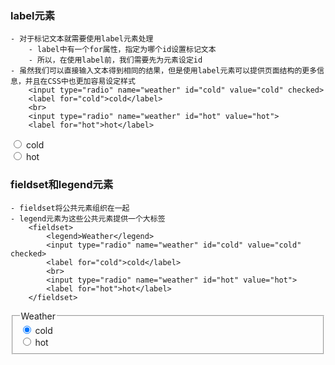
### label元素
    - 对于标记文本就需要使用label元素处理
        - label中有一个for属性，指定为哪个id设置标记文本
        - 所以，在使用label前，我们需要先为元素设定id
    - 虽然我们可以直接输入文本得到相同的结果，但是使用label元素可以提供页面结构的更多信息，并且在CSS中也更加容易设定样式
        <input type="radio" name="weather" id="cold" value="cold" checked>
        <label for="cold">cold</label>
        <br>
        <input type="radio" name="weather" id="hot" value="hot">
        <label for="hot">hot</label>
<input type="radio" name="weather" id="cold" value="cold" checked>
<label for="cold">cold</label>
<br>
<input type="radio" name="weather" id="hot" value="hot">
<label for="hot">hot</label>

### fieldset和legend元素
    - fieldset将公共元素组织在一起
    - legend元素为这些公共元素提供一个大标签
        <fieldset>
            <legend>Weather</legend>
            <input type="radio" name="weather" id="cold" value="cold" checked>
            <label for="cold">cold</label>
            <br>
            <input type="radio" name="weather" id="hot" value="hot">
            <label for="hot">hot</label>
        </fieldset>
<fieldset>
            <legend>Weather</legend>
            <input type="radio" name="weather" id="cold" value="cold" checked>
            <label for="cold">cold</label>
            <br>
            <input type="radio" name="weather" id="hot" value="hot">
            <label for="hot">hot</label>
        </fieldset>


